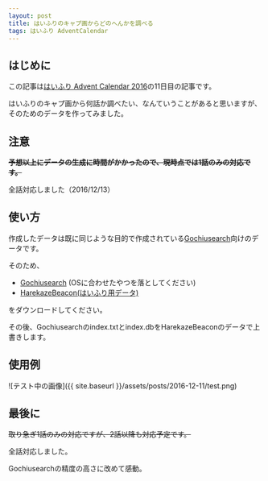 ```yaml
---
layout: post
title: はいふりのキャプ画からどのへんかを調べる
tags: はいふり AdventCalendar
---
```


## はじめに

この記事は[はいふり Advent Calendar 2016](http://www.adventar.org/calendars/1382)の11日目の記事です。

はいふりのキャプ画から何話か調べたい、なんていうことがあると思いますが、そのためのデータを作ってみました。

<!--more-->

## 注意

~~**予想以上にデータの生成に時間がかかったので、現時点では1話のみの対応です。**~~

全話対応しました（2016/12/13）

## 使い方

作成したデータは既に同じような目的で作成されている[Gochiusearch](https://github.com/ksasao/Gochiusearch/)向けのデータです。

そのため、

- [Gochiusearch](https://github.com/ksasao/Gochiusearch/) (OSに合わせたやつを落としてください)
- [HarekazeBeacon(はいふり用データ)](https://dl.dropboxusercontent.com/u/18796265/send/haifuri/HarekazeBeacon_v2.zip)

をダウンロードしてください。

その後、Gochiusearchのindex.txtとindex.dbをHarekazeBeaconのデータで上書きします。

## 使用例

![テスト中の画像]({{ site.baseurl }}/assets/posts/2016-12-11/test.png)

## 最後に

~~取り急ぎ1話のみの対応ですが、2話以降も対応予定です。~~

全話対応しました。

Gochiusearchの精度の高さに改めて感動。
